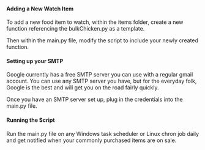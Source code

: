 #### Adding a New Watch Item

To add a new food item to watch, within the items folder, create a new function referencing the bulkChicken.py as a template.

Then within the main.py file, modify the script to include your newly created function.

#### Setting up your SMTP

Google currently has a free SMTP server you can use with a regular gmail account. You can use any SMTP server you have, but for the everyday folk, Google is the best and will get you on the road fairly quickly. 

Once you have an SMTP server set up, plug in the credentials into the main.py file. 

#### Running the Script

Run the main.py file on any Windows task scheduler or Linux chron job daily and get notified when your commonly purchased items are on sale. 
